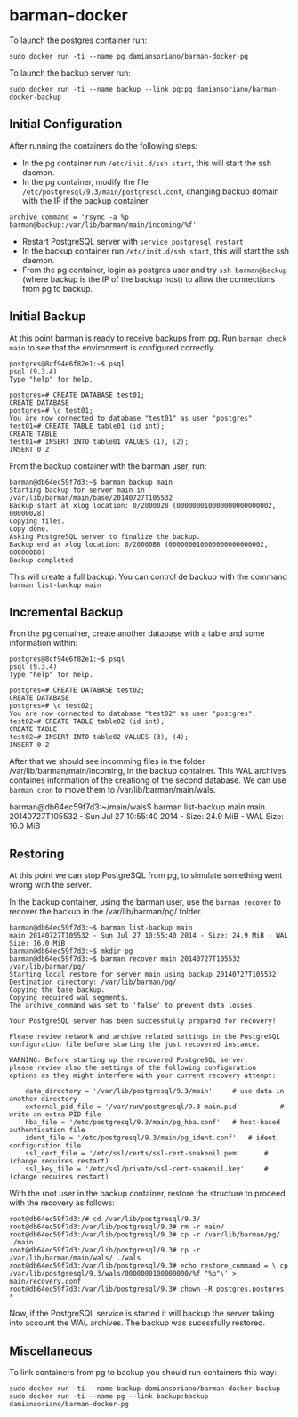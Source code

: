 barman-docker
=============

To launch the postgres container run:

    sudo docker run -ti --name pg damiansoriano/barman-docker-pg

To launch the backup server run:

    sudo docker run -ti --name backup --link pg:pg damiansoriano/barman-docker-backup

Initial Configuration
--------

After running the containers do the following steps:

* In the pg container run `/etc/init.d/ssh start`, this will start the ssh daemon.
* In the pg container, modify the file `/etc/postgresql/9.3/main/postgresql.conf`, changing backup domain with the IP if the backup container
```
archive_command = 'rsync -a %p barman@backup:/var/lib/barman/main/incoming/%f'
```
* Restart PostgreSQL server with ```service postgresql restart```
* In the backup container run `/etc/init.d/ssh start`, this will start the ssh daemon.
* From the pg container, login as postgres user and try ```ssh barman@backup``` (where backup is the IP of the backup host) to allow the connections from pg to backup.

Initial Backup
--------

At this point barman is ready to receive backups from pg. Run ```barman check main``` to see that the environment is configured correctly.

```
postgres@8cf94e6f82e1:~$ psql
psql (9.3.4)
Type "help" for help.

postgres=# CREATE DATABASE test01;
CREATE DATABASE
postgres=# \c test01;
You are now connected to database "test01" as user "postgres".
test01=# CREATE TABLE table01 (id int);
CREATE TABLE
test01=# INSERT INTO table01 VALUES (1), (2);    
INSERT 0 2
```

From the backup container with the barman user, run:

```
barman@db64ec59f7d3:~$ barman backup main
Starting backup for server main in /var/lib/barman/main/base/20140727T105532
Backup start at xlog location: 0/2000028 (000000010000000000000002, 00000028)
Copying files.
Copy done.
Asking PostgreSQL server to finalize the backup.
Backup end at xlog location: 0/20000B8 (000000010000000000000002, 000000B8)
Backup completed
```

This will create a full backup. You can control de backup with the command ```barman list-backup main```

Incremental Backup
--------

Fron the pg container, create another database with a table and some information within:

```
postgres@8cf94e6f82e1:~$ psql
psql (9.3.4)
Type "help" for help.

postgres=# CREATE DATABASE test02;
CREATE DATABASE
postgres=# \c test02;
You are now connected to database "test02" as user "postgres".
test02=# CREATE TABLE table02 (id int);
CREATE TABLE
test02=# INSERT INTO table02 VALUES (3), (4);
INSERT 0 2
```

After that we should see incomming files in the folder /var/lib/barman/main/incoming, in the backup container. This WAL archives containes information of the creationg of the second database. We can use ```barman cron``` to move them to /var/lib/barman/main/wals.


barman@db64ec59f7d3:~/main/wals$ barman list-backup main
main 20140727T105532 - Sun Jul 27 10:55:40 2014 - Size: 24.9 MiB - WAL Size: 16.0 MiB

Restoring
--------

At this point we can stop PostgreSQL from pg, to simulate something went wrong with the server.

In the backup container, using the barman user, use the ```barman recover``` to recover the backup in the /var/lib/barman/pg/ folder.

```
barman@db64ec59f7d3:~$ barman list-backup main
main 20140727T105532 - Sun Jul 27 10:55:40 2014 - Size: 24.9 MiB - WAL Size: 16.0 MiB
barman@db64ec59f7d3:~$ mkdir pg
barman@db64ec59f7d3:~$ barman recover main 20140727T105532 /var/lib/barman/pg/
Starting local restore for server main using backup 20140727T105532 
Destination directory: /var/lib/barman/pg/
Copying the base backup.
Copying required wal segments.
The archive_command was set to 'false' to prevent data losses.

Your PostgreSQL server has been successfully prepared for recovery!

Please review network and archive related settings in the PostgreSQL
configuration file before starting the just recovered instance.

WARNING: Before starting up the recovered PostgreSQL server,
please review also the settings of the following configuration
options as they might interfere with your current recovery attempt:

    data_directory = '/var/lib/postgresql/9.3/main'		# use data in another directory
    external_pid_file = '/var/run/postgresql/9.3-main.pid'			# write an extra PID file
    hba_file = '/etc/postgresql/9.3/main/pg_hba.conf'	# host-based authentication file
    ident_file = '/etc/postgresql/9.3/main/pg_ident.conf'	# ident configuration file
    ssl_cert_file = '/etc/ssl/certs/ssl-cert-snakeoil.pem'		# (change requires restart)
    ssl_key_file = '/etc/ssl/private/ssl-cert-snakeoil.key'		# (change requires restart)
```

With the root user in the backup container, restore the structure to proceed with the recovery as follows:

```
root@db64ec59f7d3:/# cd /var/lib/postgresql/9.3/
root@db64ec59f7d3:/var/lib/postgresql/9.3# rm -r main/
root@db64ec59f7d3:/var/lib/postgresql/9.3# cp -r /var/lib/barman/pg/ ./main
root@db64ec59f7d3:/var/lib/postgresql/9.3# cp -r /var/lib/barman/main/wals/ ./wals
root@db64ec59f7d3:/var/lib/postgresql/9.3# echo restore_command = \'cp /var/lib/postgresql/9.3/wals/0000000100000000/%f "%p"\' > main/recovery.conf
root@db64ec59f7d3:/var/lib/postgresql/9.3# chown -R postgres.postgres *
```

Now, if the PostgreSQL service is started it will backup the server taking into account the WAL archives. The backup was sucessfully restored.

Miscellaneous
--------

To link containers from pg to backup you should run containers this way:

    sudo docker run -ti --name backup damiansoriano/barman-docker-backup
    sudo docker run -ti --name pg --link backup:backup damiansoriano/barman-docker-pg

